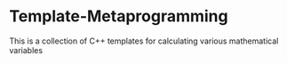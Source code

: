 # Template-Metaprogramming
This is a collection of C++ templates for calculating various mathematical variables
